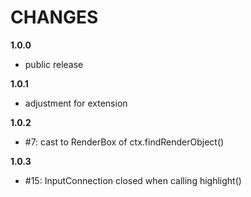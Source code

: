 # CHANGES

**1.0.0**
* public release

**1.0.1**
* adjustment for extension

**1.0.2**
* #7: cast to RenderBox of ctx.findRenderObject()

**1.0.3**
* #15: InputConnection closed when calling highlight()